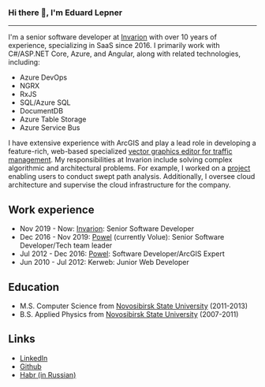 ### Hi there 👋, I'm Eduard Lepner
--------

I'm a senior software developer at [Invarion](https://invarion.com/) with over 10 years of experience, specializing in SaaS since 2016. I primarily work with C#/ASP.NET Core, Azure, and Angular, along with related technologies, including:
- Azure DevOps
- NGRX
- RxJS
- SQL/Azure SQL
- DocumentDB
- Azure Table Storage
- Azure Service Bus

I have extensive experience with ArcGIS and play a lead role in developing a feature-rich, web-based specialized [vector graphics editor for traffic management](https://invarion.com/products/rapidplan-online/). My responsibilities at Invarion include solving complex algorithmic and architectural problems. For example, I worked on a [project](https://invarion.com/eu/products/rapidpath-online/) enabling users to conduct swept path analysis. Additionally, I oversee cloud architecture and supervise the cloud infrastructure for the company.

## Work experience
- Nov 2019 - Now: [Invarion](https://invarion.com/): Senior Software Developer
- Dec 2016 - Nov 2019: [Powel](https://www.volue.com/) (currently Volue): Senior Software Developer/Tech team leader
- Jul 2012 - Dec 2016: [Powel](https://www.volue.com/): Software Developer/ArcGIS Expert
- Jun 2010 - Jul 2012: Kerweb: Junior Web Developer

## Education
- M.S. Computer Science from [Novosibirsk State University](https://english.nsu.ru/) (2011-2013)
- B.S. Applied Physics from [Novosibirsk State University](https://english.nsu.ru/) (2007-2011)

## Links
- [LinkedIn](https://www.linkedin.com/in/elepner/)
- [Github](https://github.com/elepner)
- [Habr (in Russian)](https://habr.com/users/elepner)

